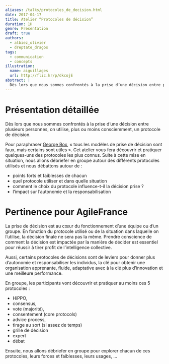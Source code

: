 ```yaml
---
aliases: /talks/protocoles_de_decision.html
date: 2017-04-17
title: Atelier “Protocoles de décision”
duration: 1H
genre: Présentation
draft: true
authors:
  - albiez_olivier
  - dreptate_dragos
tags:
  - communication
  - concepts
illustration:
  name: aiguillages
  url: http://flic.kr/p/dkcojE
abstract: |
  Dès lors que nous sommes confrontés à la prise d’une décision entre plusieurs personnes, on utilise, plus ou moins consciemment, un protocole de décision. Cet atelier vous fera découvrir et pratiquer quelques-uns des protocoles les plus connus.
---
```


# Présentation détaillée

Dès lors que nous sommes confrontés à la prise d’une décision entre plusieurs personnes, on utilise, plus ou moins consciemment, un protocole de décision.

Pour paraphraser [George Box], «&nbsp;tous les modèles de prise de décision sont faux, mais certains sont utiles&nbsp;».
Cet atelier vous fera découvrir et pratiquer quelques-uns des protocoles les plus connus. Suite à cette mise en situation, nous allons débriefer en groupe autour des différents protocoles utilisés et nous débattons autour de&nbsp;:
- points forts et faiblesses de chacun
- quel protocole utiliser et dans quelle situation
- comment le choix du protocole influence-t-il la décision prise ?
- l’impact sur l’autonomie et la responsabilisation

# Pertinence pour AgileFrance

La prise de décision est au cœur du fonctionnement d’une équipe ou d’un groupe. En fonction du protocole utilisé ou de la situation dans laquelle on l’utilise, la décision finale ne sera pas la même. Prendre conscience de comment la décision est impactée par la manière de décider est essentiel pour réussir à tirer profit de l’intelligence collective.

Aussi, certains protocoles de décisions sont de leviers pour donner plus d’autonomie et responsabiliser les individus, la clé pour obtenir une organisation apprenante, fluide, adaptative avec à la clé plus d’innovation et une meilleure performance.

En groupe, les participants vont découvrir et pratiquer au moins ces 5 protocoles&nbsp;:
- HiPPO,
- consensus,
- vote (majorité),
- consentement (core protocols)
- advice process,
- tirage au sort (si assez de temps)
- grille de décision
- expert
- débat

Ensuite, nous allons débriefer en groupe pour explorer chacun de ces protocoles, leurs forces et faiblesses, leurs usages, ...


[George Box]: https://en.wikipedia.org/wiki/George_E._P._Box

